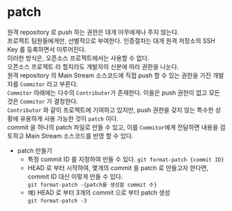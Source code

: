 # patch
원격 repository 로 push 하는 권한은 대개 아무에게나 주지 않는다.  
프로젝트 팀원들에게만, 선별적으로 부여한다. 인증절차는 대개 원격 저장소의 SSH Key 를 등록하면서 이루어진다.  
이러한 방식은, 오픈소스 프로젝트에서는 사용할 수 없다.  
오픈소스 프로젝트 라 할지라도 개발자의 신분에 따라 권한을 나눈다.  
원격 repository 의 Main Stream 소스코드에 직접 push 할 수 있는 권한을 가진 개발자를 `Commitor` 라고 부른다.  
`Commitor` 아래에는 다수의 `Contributor`가 존재한다. 이들은 push 권한이 없고 모든것은 `Commitor` 가 결정한다.  
`Contributor` 와 같이 프로젝트에 기여하고 있지만, push 권한을 갖지 않는 특수한 상황에 유용하게 사용 가능한 것이 `patch` 이다.  
commit 을 하나의 patch 파일로 만들 수 있고, 이를 `Commitor`에게 전달하면 내용을 검토하고 Main Stream 소스코드를 반영 할 수 있다.  

- patch 만들기
  - 특정 commit ID 를 지정하여 만들 수 있다.
  `git format-patch {commit ID}`
  - HEAD 로 부터 시작하여, 몇개의 commit 을 patch 로 만들고자 한다면, commit ID 대신 이렇게 만들 수 있다.  
   `git format-patch -{patch를 생성할 commit 수}`
  - 예) HEAD 로 부터 3개의 commit 으로 부터 patch 생성  
    `git format-patch -3`
    
 

